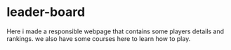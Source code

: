 # leader-board
Here i made a responsible webpage that contains some players details and rankings. we also have some courses here to learn how to play.
